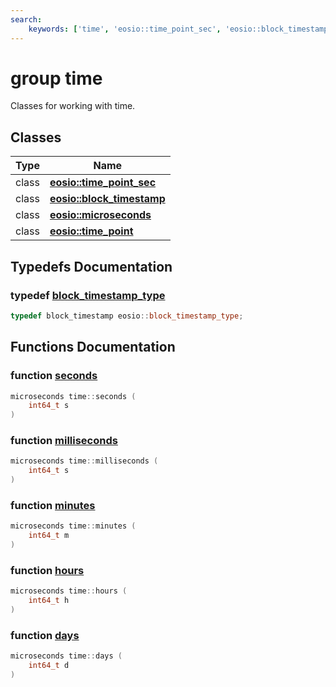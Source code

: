 ```yaml
---
search:
    keywords: ['time', 'eosio::time_point_sec', 'eosio::block_timestamp', 'eosio::microseconds', 'eosio::time_point', 'block_timestamp_type', 'seconds', 'milliseconds', 'minutes', 'hours', 'days']
---
```


# group time

Classes for working with time. 
## Classes

|Type|Name|
|-----|-----|
|class|[**eosio::time\_point\_sec**](classeosio_1_1time__point__sec.md)|
|class|[**eosio::block\_timestamp**](classeosio_1_1block__timestamp.md)|
|class|[**eosio::microseconds**](classeosio_1_1microseconds.md)|
|class|[**eosio::time\_point**](classeosio_1_1time__point.md)|


## Typedefs Documentation

### typedef <a id="ga4f8fa835ef0dc341addb6e51d0d840b3" href="#ga4f8fa835ef0dc341addb6e51d0d840b3">block\_timestamp\_type</a>

```cpp
typedef block_timestamp eosio::block_timestamp_type;
```



## Functions Documentation

### function <a id="gaf7174ec0c48074b993ec6bac37a84682" href="#gaf7174ec0c48074b993ec6bac37a84682">seconds</a>

```cpp
microseconds time::seconds (
    int64_t s
)
```



### function <a id="ga2b8d5b8f5a1829bd6967c3fe89eea506" href="#ga2b8d5b8f5a1829bd6967c3fe89eea506">milliseconds</a>

```cpp
microseconds time::milliseconds (
    int64_t s
)
```



### function <a id="ga29a31fdb3cb6abce3f6abcf6840ea00c" href="#ga29a31fdb3cb6abce3f6abcf6840ea00c">minutes</a>

```cpp
microseconds time::minutes (
    int64_t m
)
```



### function <a id="ga33b982404d2fd14a2618564ae69db447" href="#ga33b982404d2fd14a2618564ae69db447">hours</a>

```cpp
microseconds time::hours (
    int64_t h
)
```



### function <a id="gae1538fa412576d5b367a62c2f0e38730" href="#gae1538fa412576d5b367a62c2f0e38730">days</a>

```cpp
microseconds time::days (
    int64_t d
)
```



